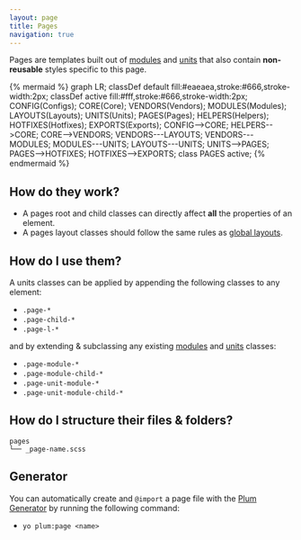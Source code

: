 ```yaml
---
layout: page
title: Pages
navigation: true
---
```


Pages are templates built out of [modules](modules.html) and [units](units.html) that also contain **non-reusable** styles specific to this page.

{% mermaid %}
graph LR;
    classDef default fill:#eaeaea,stroke:#666,stroke-width:2px;
    classDef active fill:#fff,stroke:#666,stroke-width:2px;
    CONFIG(Configs);
    CORE(Core);
    VENDORS(Vendors);
    MODULES(Modules);
    LAYOUTS(Layouts);
    UNITS(Units);
    PAGES(Pages);
    HELPERS(Helpers);
    HOTFIXES(Hotfixes);
    EXPORTS(Exports);
    CONFIG-->CORE;
    HELPERS-->CORE;
    CORE-->VENDORS;
    VENDORS---LAYOUTS;
    VENDORS---MODULES;
    MODULES---UNITS;
    LAYOUTS---UNITS;
    UNITS-->PAGES;
    PAGES-->HOTFIXES;
    HOTFIXES-->EXPORTS;
    class PAGES active;
{% endmermaid %}

## How do they work?

- A pages root and child classes can directly affect **all** the properties of an element.
- A pages layout classes should follow the same rules as [global layouts](layouts.html).

## How do I use them?

A units classes can be applied by appending the following classes to any element:

 - `.page-*`
 - `.page-child-*`
 - `.page-l-*`

and by extending & subclassing any existing [modules](modules.html) and [units](units.html) classes:

 - `.page-module-*`
 - `.page-module-child-*`
 - `.page-unit-module-*`
 - `.page-unit-module-child-*`

## How do I structure their files & folders?

```text
pages
└── _page-name.scss
```

## Generator

You can automatically create and `@import` a page file with the [Plum Generator](https://github.com/plum-css/generator-plum) by running the following command:

- `yo plum:page <name>`
